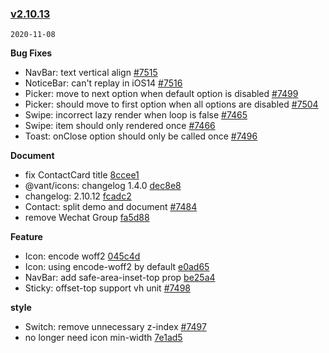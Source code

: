 ### [v2.10.13](https://github.com/youzan/vant/compare/v2.10.12...v2.10.13)

`2020-11-08`

**Bug Fixes**

- NavBar: text vertical align [#7515](https://github.com/youzan/vant/issues/7515)
- NoticeBar: can't replay in iOS14 [#7516](https://github.com/youzan/vant/issues/7516)
- Picker: move to next option when default option is disabled [#7499](https://github.com/youzan/vant/issues/7499)
- Picker: should move to first option when all options are disabled [#7504](https://github.com/youzan/vant/issues/7504)
- Swipe: incorrect lazy render when loop is false [#7465](https://github.com/youzan/vant/issues/7465)
- Swipe: item should only rendered once [#7466](https://github.com/youzan/vant/issues/7466)
- Toast: onClose option should only be called once [#7496](https://github.com/youzan/vant/issues/7496)

**Document**

- fix ContactCard title [8ccee1](https://github.com/youzan/vant/commit/8ccee1e58484976a7b7ef6e8c05ac11ff86a1220)
- @vant/icons: changelog 1.4.0 [dec8e8](https://github.com/youzan/vant/commit/dec8e88f9d13945a17ef25ceb2b5069c0425bf6a)
- changelog: 2.10.12 [fcadc2](https://github.com/youzan/vant/commit/fcadc2d79fbf85a9f76965808c3096100712f9b1)
- Contact: split demo and document [#7484](https://github.com/youzan/vant/issues/7484)
- remove Wechat Group [fa5d88](https://github.com/youzan/vant/commit/fa5d88d8a35a42847d0a33b347302478a5da1246)

**Feature**

- Icon: encode woff2 [045c4d](https://github.com/youzan/vant/commit/045c4dc10c35e0d049248cedfdcef989891cb75f)
- Icon: using encode-woff2 by default [e0ad65](https://github.com/youzan/vant/commit/e0ad65e69fbcfb9ef69b25d2c1bce322577aad11)
- NavBar: add safe-area-inset-top prop [be25a4](https://github.com/youzan/vant/commit/be25a478dfbc599cdb27ba09d2d72858037c1700)
- Sticky: offset-top support vh unit [#7498](https://github.com/youzan/vant/issues/7498)

**style**

- Switch: remove unnecessary z-index [#7497](https://github.com/youzan/vant/issues/7497)
- no longer need icon min-width [7e1ad5](https://github.com/youzan/vant/commit/7e1ad5dbd59ee921fa5a3aee3fbc0685004eec6c)

